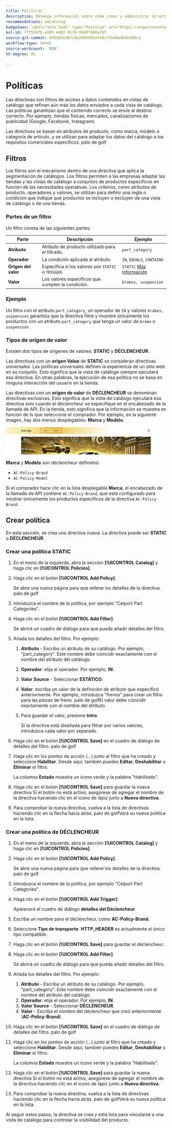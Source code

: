 ```yaml
---
title: Políticas
description: Obtenga información sobre cómo crear y administrar directivas en  [!DNL Adobe Commerce Optimizer].
recommendations: noCatalog
badgeSaas: label="Solo SaaS" type="Positive" url="https://experienceleague.adobe.com/es/docs/commerce/user-guides/product-solutions" tooltip="Solo se aplica a los proyectos de Adobe Commerce as a Cloud Service y Adobe Commerce Optimizer (infraestructura de SaaS administrada por Adobe)."
exl-id: 77f524f6-e283-44d2-9c79-9d40f686a7bf
source-git-commit: 845d93e367c8e2495943afe8c7d5d0a4bde990c2
workflow-type: tm+mt
source-wordcount: '926'
ht-degree: 0%

---
```


# Políticas

Las directivas son filtros de acceso a datos contenidos en vistas de catálogo que refinan aún más los datos enviados a cada vista de catálogo. Las políticas garantizan que el contenido correcto se envíe al destino correcto. Por ejemplo, tiendas físicas, mercados, canalizaciones de publicidad (Google, Facebook, Instagram).

Las directivas se basan en atributos de producto, como marca, modelo o categoría de artículo, y se utilizan para adaptar los datos del catálogo a los requisitos comerciales específicos. palo de golf

## Filtros

Los filtros son el mecanismo dentro de una directiva que aplica la segmentación de catálogos. Los filtros permiten a las empresas adaptar las tiendas y las vistas de catálogo a conjuntos de productos específicos en función de las necesidades operativas. Los criterios, como atributos de producto, operadores y valores, se utilizan para definir una regla o condición que indique qué productos se incluyen o excluyen de una vista de catálogo o de una tienda.

### Partes de un filtro

Un filtro consta de las siguientes partes:

| Parte | Descripción | Ejemplo |
|---|---|---|
| **Atributo** | Atributo de producto utilizado para el filtrado. | `part_category` |
| **Operador** | La condición aplicada al atributo. | `IN`, `EQUALS`, `CONTAINS` |
| **Origen del valor** | Especifica si los valores son `STATIC` o `TRIGGER`. | `STATIC` [Más información](#value-source-types) |
| **Valor** | Los valores específicos que cumplen la condición. | `brakes, suspension` |

### Ejemplo

Un filtro con el atributo `part_category`, un operador de `IN` y valores `brakes, suspension` garantiza que la directiva filtre y muestre únicamente los productos con un atributo `part_category` que tenga un valor de `brake` o `suspension`.

### Tipos de origen de valor

Existen dos tipos de orígenes de valores: **STATIC** y **DÉCLENCHEUR**.

Las directivas con un **origen Value** de **STATIC** se consideran directivas universales. Las políticas universales definen la experiencia de un sitio web en su conjunto. Esto significa que la vista de catálogo siempre ejecutará esa directiva. En otras palabras, la ejecución de esa política no se basa en ninguna interacción del usuario en la tienda.

Las directivas con un **origen de valor** de **DÉCLENCHEUR** se denominan directivas exclusivas. Esto significa que la vista de catálogo ejecutará esa directiva solo cuando el déclencheur se especifique en el encabezado de la llamada de API. En la tienda, esto significa que la información se muestra en función de lo que seleccione el comprador. Por ejemplo, en la siguiente imagen, hay dos menús desplegables: **Marca** y **Modelo**.

![origen de valor de Déclencheur en tienda](../assets/policy-trigger.png)

**Marca** y **Modelo** son déclencheur definidos:

- `AC-Policy-Brand`
- `AC-Policy-Model`

Si el comprador hace clic en la lista desplegable **Marca**, el encabezado de la llamada de API contiene `AC-Policy-Brand`, que está configurado para mostrar únicamente los productos específicos de la directiva `AC-Policy-Brand`.

## Crear política

En esta sección, se crea una directiva nueva. La directiva puede ser **STATIC** o **DÉCLENCHEUR**.

### Crear una política STATIC

1. En el menú de la izquierda, abra la sección **[!UICONTROL Catalog]** y haga clic en **[!UICONTROL Policies]**.

1. Haga clic en el botón **[!UICONTROL Add Policy]**.

   Se abre una nueva página para que rellene los detalles de la directiva. palo de golf

1. Introduzca el nombre de la política, por ejemplo &quot;Celport Part Categories&quot;.

1. Haga clic en el botón **[!UICONTROL Add Filter]**.

   Se abrirá un cuadro de diálogo para que pueda añadir detalles del filtro.

1. Añada los detalles del filtro. Por ejemplo:

   1. **Atributo** - Escriba un atributo de su catálogo. Por ejemplo, &quot;part_category&quot;. Este nombre debe coincidir exactamente con el nombre del atributo del catálogo.
   1. **Operador**: elija el operador. Por ejemplo, **IN**.
   1. **Valor Source** - Seleccionar **ESTÁTICO**.
   1. **Valor**: escriba un valor de la definición de atributo que especificó anteriormente. Por ejemplo, introduzca &quot;frenos&quot; para crear un filtro para las piezas de freno. palo de golfEl valor debe coincidir exactamente con el nombre del atributo.
   1. Para guardar el valor, presione **Intro**.

      Si la directiva está diseñada para filtrar por varios valores, introduzca cada valor por separado.

1. Haga clic en el botón **[!UICONTROL Save]** en el cuadro de diálogo de detalles del filtro. palo de golf

1. Haga clic en los puntos de acción (...) junto al filtro que ha creado y seleccione **Habilitar**. Desde aquí, también puedes **Editar**, **Deshabilitar** o **Eliminar** el filtro.

   La columna **Estado** muestra un icono verde y la palabra &quot;Habilitado&quot;.

1. Haga clic en el botón **[!UICONTROL Save]** para guardar la nueva directiva&#x200B; Si el botón no está activo, asegúrese de agregar el nombre de la directiva haciendo clic en el icono de lápiz junto a **Nueva directiva**.

1. Para comprobar la nueva directiva, vuelva a la lista de directivas haciendo clic en la flecha hacia atrás. palo de golfVerá su nueva política en la lista.

### Crear una política de DÉCLENCHEUR

1. En el menú de la izquierda, abra la sección **[!UICONTROL Catalog]** y haga clic en **[!UICONTROL Policies]**.

1. Haga clic en el botón **[!UICONTROL Add Policy]**.

   Se abre una nueva página para que rellene los detalles de la directiva. palo de golf

1. Introduzca el nombre de la política, por ejemplo &quot;Celport Part Categories&quot;.

1. Haga clic en el botón **[!UICONTROL Add Trigger]**.

   Aparecerá el cuadro de diálogo **detalles del Déclencheur**.

1. Escriba un nombre para el déclencheur, como **AC-Policy-Brand**.

1. Seleccione **Tipo de transporte**. **HTTP_HEADER** es actualmente el único tipo compatible.

1. Haga clic en el botón **[!UICONTROL Save]** para guardar el déclencheur.

1. Haga clic en el botón **[!UICONTROL Add Filter]**.

   Se abrirá un cuadro de diálogo para que pueda añadir detalles del filtro.

1. Añada los detalles del filtro. Por ejemplo:

   1. **Atributo** - Escriba un atributo de su catálogo. Por ejemplo, &quot;part_category&quot;. Este nombre debe coincidir exactamente con el nombre del atributo del catálogo.
   1. **Operador**: elija el operador. Por ejemplo, **IN**.
   1. **Valor Source** - Seleccionar **DÉCLENCHEUR**.
   1. **Valor** - Escriba el nombre del déclencheur que creó anteriormente (**AC-Policy-Brand**).

1. Haga clic en el botón **[!UICONTROL Save]** en el cuadro de diálogo de detalles del filtro. palo de golf

1. Haga clic en los puntos de acción (...) junto al filtro que ha creado y seleccione **Habilitar**. Desde aquí, también puedes **Editar**, **Deshabilitar** o **Eliminar** el filtro.

   La columna **Estado** muestra un icono verde y la palabra &quot;Habilitado&quot;.

1. Haga clic en el botón **[!UICONTROL Save]** para guardar la nueva directiva&#x200B; Si el botón no está activo, asegúrese de agregar el nombre de la directiva haciendo clic en el icono de lápiz junto a **Nueva directiva**.

1. Para comprobar la nueva directiva, vuelva a la lista de directivas haciendo clic en la flecha hacia atrás. palo de golfVerá su nueva política en la lista.

Al seguir estos pasos, la directiva se crea y está lista para vincularse a una vista de catálogo para controlar la visibilidad del producto.
